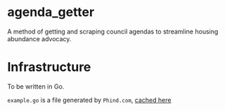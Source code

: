 # agenda_getter

A method of getting and scraping council agendas to streamline housing abundance advocacy.

# Infrastructure

To be written in Go.

`example.go` is a file generated by `Phind.com`, [cached here](https://www.phind.com/search?cache=j7cumvdqc39qjomoq69lbpgw)
